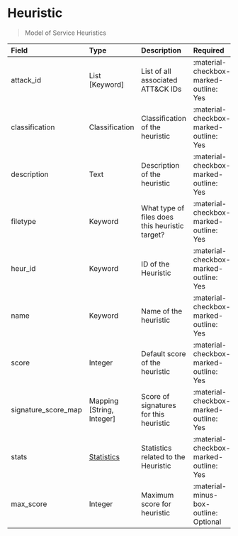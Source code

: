 [comment]: # (AUTOGENERATED MARKDOWN CONTENT. UPDATES TO ODM DOCUMENTATION SHOULD BE DONE THROUGH ASSEMBLYLINE-BASE REPO!)
# Heuristic
> Model of Service Heuristics

| Field | Type | Description | Required | Default |
| :--- | :--- | :--- | :--- | :--- |
| attack_id | List [Keyword] | List of all associated ATT&CK IDs | :material-checkbox-marked-outline: Yes | `[]` |
| classification | Classification | Classification of the heuristic | :material-checkbox-marked-outline: Yes | `TLP:C` |
| description | Text | Description of the heuristic | :material-checkbox-marked-outline: Yes | `None` |
| filetype | Keyword | What type of files does this heuristic target? | :material-checkbox-marked-outline: Yes | `None` |
| heur_id | Keyword | ID of the Heuristic | :material-checkbox-marked-outline: Yes | `None` |
| name | Keyword | Name of the heuristic | :material-checkbox-marked-outline: Yes | `None` |
| score | Integer | Default score of the heuristic | :material-checkbox-marked-outline: Yes | `None` |
| signature_score_map | Mapping [String, Integer] | Score of signatures for this heuristic | :material-checkbox-marked-outline: Yes | `{}` |
| stats | [Statistics](/assemblyline4_docs/odm/models/statistics/#statistics) | Statistics related to the Heuristic | :material-checkbox-marked-outline: Yes | See [Statistics](/assemblyline4_docs/odm/models/statistics/#statistics) for more details. |
| max_score | Integer | Maximum score for heuristic | :material-minus-box-outline: Optional | `None` |


